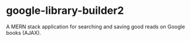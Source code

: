# google-library-builder2
A MERN stack application for searching and saving good reads on Google books (AJAX).
